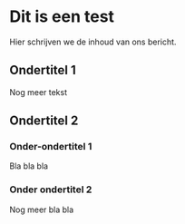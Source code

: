 # Dit is een test
Hier schrijven we de inhoud van ons bericht.

## Ondertitel 1
Nog meer tekst

## Ondertitel 2
### Onder-ondertitel 1
Bla bla bla
### Onder ondertitel 2
Nog meer bla bla
